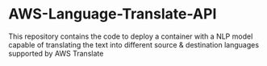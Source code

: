 # AWS-Language-Translate-API
This repository contains the code to deploy a container with a NLP model capable of translating the text into different source &amp; destination languages supported by AWS Translate
